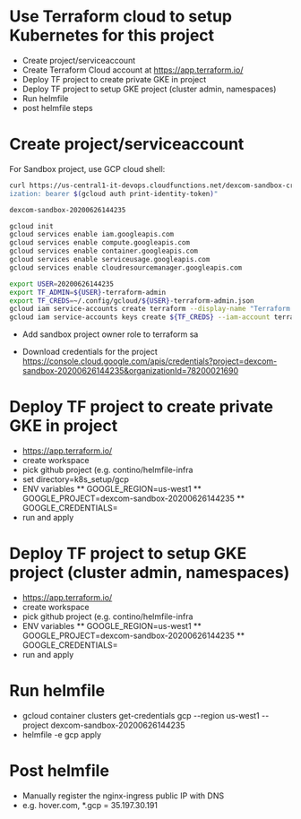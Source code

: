 # Use Terraform cloud to setup Kubernetes for this project

* Create project/serviceaccount
* Create Terraform Cloud account at https://app.terraform.io/
* Deploy TF project to create private GKE in project
* Deploy TF project to setup GKE project (cluster admin, namespaces)
* Run helmfile
* post helmfile steps

# Create project/serviceaccount

For Sandbox project, use GCP cloud shell:

```bash
curl https://us-central1-it-devops.cloudfunctions.net/dexcom-sandbox-create -H "Author
ization: bearer $(gcloud auth print-identity-token)"

dexcom-sandbox-20200626144235

gcloud init
gcloud services enable iam.googleapis.com
gcloud services enable compute.googleapis.com
gcloud services enable container.googleapis.com
gcloud services enable serviceusage.googleapis.com
gcloud services enable cloudresourcemanager.googleapis.com

export USER=20200626144235
export TF_ADMIN=${USER}-terraform-admin
export TF_CREDS=~/.config/gcloud/${USER}-terraform-admin.json
gcloud iam service-accounts create terraform --display-name "Terraform admin account"
gcloud iam service-accounts keys create ${TF_CREDS} --iam-account terraform@${TF_ADMIN}.iam.gserviceaccount.com
```

* Add sandbox project owner role to terraform sa

* Download credentials for the project https://console.cloud.google.com/apis/credentials?project=dexcom-sandbox-20200626144235&organizationId=78200021690

# Deploy TF project to create private GKE in project
* https://app.terraform.io/
* create workspace
* pick github project (e.g. contino/helmfile-infra
* set directory=k8s_setup/gcp
* ENV variables
** GOOGLE_REGION=us-west1
** GOOGLE_PROJECT=dexcom-sandbox-20200626144235
** GOOGLE_CREDENTIALS= 
* run and apply

# Deploy TF project to setup GKE project (cluster admin, namespaces)
* https://app.terraform.io/
* create workspace
* pick github project (e.g. contino/helmfile-infra
* ENV variables
** GOOGLE_REGION=us-west1
** GOOGLE_PROJECT=dexcom-sandbox-20200626144235
** GOOGLE_CREDENTIALS= 
* run and apply
 
# Run helmfile
* gcloud container clusters get-credentials gcp --region us-west1 --project dexcom-sandbox-20200626144235
* helmfile -e gcp apply

# Post helmfile
* Manually register the nginx-ingress public IP with DNS
* e.g. hover.com,  *.gcp = 35.197.30.191 
